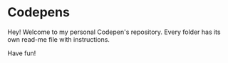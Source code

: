 # Codepens

Hey! Welcome to my personal Codepen's repository.
Every folder has its own read-me file with instructions.

Have fun!
